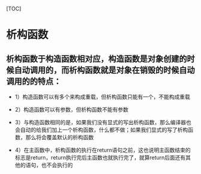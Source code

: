 [TOC]
# 析构函数
## 析构函数于构造函数相对应，构造函数是对象创建的时候自动调用的，而析构函数就是对象在销毁的时候自动调用的的特点：

* 1）构造函数可以有多个来构成重载，但析构函数只能有一个，不能构成重载

* 2）构造函数可以有参数，但析构函数不能有参数

* 3）与构造函数相同的是，如果我们没有显式的写出析构函数，那么编译器也会自动的给我们加上一个析构函数，什么都不做；如果我们显式的写了析构函数，那么将会覆盖默认的析构函数

* 4）在主函数中，析构函数的执行在return语句之前，这也说明主函数结束的标志是return，return执行完后主函数也就执行完了，就算return后面还有其他的语句，也不会执行的